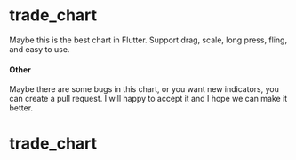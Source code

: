 # trade_chart
Maybe this is the best chart in Flutter. Support drag, scale, long press, fling, and easy to use.

#### Other
Maybe there are some bugs in this chart, or you want new indicators, you can create a pull request. I will happy to accept it and I hope we can make it better.
# trade_chart
